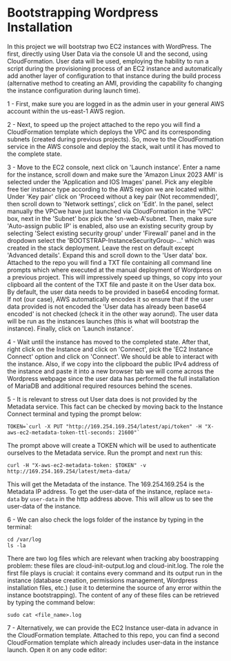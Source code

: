 # Bootstrapping Wordpress Installation

In this project we will bootstrap two EC2 instances with WordPress. The first, directly using User Data via the console UI
and the second, using CloudFormation. User data will be used, employing the hability to run a script during the provisioning process of an EC2 instance and automatically add another layer of configuration to that instance during the build process (alternative method to creating an AMI, providing the capability fo changing the instance configuration during launch time). <br/>

1 - First, make sure you are logged in as the admin user in your general AWS account within the us-east-1 AWS region. <br/>

2 - Next, to speed up the project attached to the repo you will find a CloudFormation template which deploys the VPC and its corresponding subnets (created during previous projects). So, move to the CloudFormation service in the AWS console and deploy the stack, wait until it has moved to the complete state. <br/>

3 - Move to the EC2 console, next click on 'Launch instance'.  Enter a name for the instance, scroll down and make sure the 'Amazon Linux 2023 AMI' is selected under the 'Application and IOS Images' panel. Pick any elegible free tier instance type according to the AWS region we are located within. Under 'Key pair' click on 'Proceed without a key pair (Not recommended)', then scroll down to 'Network settings', click on 'Edit'. In the panel, select manually the VPCwe have just launched via CloudFormation in the 'VPC' box, next in the 'Subnet' box pick  the 'sn-web-A'subnet. Then, make sure 'Auto-assign public IP' is enabled, also use an existing security group by selecting 'Select existing security group' under 'Firewall' panel and in the dropdown select the 'BOOTSTRAP-InstanceSecurityGroup-...' which was created in the stack deployment. Leave the rest on default except 'Advanced details'. Expand this and scroll down to the 'User data' box. Attached to the repo you will find a TXT file containing all command line prompts which where executed at the manual deployment of Wordpress on a previous project. This will impressively speed up things, so copy into your clipboard all the content of the TXT file and paste it on the User data box. By default, the user data needs to be provided in base64 encoding format. If not (our case), AWS automatically encodes it so ensure that if the user data provided is not encoded the 'User data has already been base64 encoded' is not checked (check it in the other way aorund). The user data will be run as the instances launches (this is what will bootstrap the instance). Finally, click on 'Launch instance'. <br/>

4 - Wait until the instance has moved to the completed state. After that, right click on the Instance and click on 'Connect', pick the 'EC2 Instance Connect' option and click on 'Connect'. We should be able to interact with the instance. Also, if we copy into the clipboard the public IPv4 address of the instance and paste it into a new browser tab we will come across the Wordpress webpage since the user data has performed the full installation of MariaDB and additional required resources behind the scenes. <br/>

5 - It is relevant to stress out User data does is not provided by the Metadata service. This fact can be checked by moving back to the Instance Connect terminal and typing the prompt below: <br/>

```
TOKEN=`curl -X PUT "http://169.254.169.254/latest/api/token" -H "X-aws-ec2-metadata-token-ttl-seconds: 21600"`
```
The prompt above will create a TOKEN which will be used to authenticate ourselves to the Metadata service. Run the prompt and next run this: <br/>

```
curl -H "X-aws-ec2-metadata-token: $TOKEN" -v http://169.254.169.254/latest/meta-data/
```
This will get the Metadata of the instance. The 169.254.169.254 is the Metadata IP address. To get the user-data of the instance, replace ```meta-data``` by ```user-data``` in the http address above. This will allow us to see the user-data of the instance.  <br/>

6 - We can also check the logs folder of the instance by typing in the terminal: <br/>

```
cd /var/log
ls -la
```
There are two log files which are relevant when tracking aby boostrapping problem: these files are cloud-init-output.log and cloud-init.log. The role the first file plays is crucial: it contains every command and its output run in the instance (database creation, permissions management, Wordpress installation files, etc.) (use it to determine the source of any error within the instance bootstrapping). The content of any of these files can be retrieved by typing the command below:<br/>

```
sudo cat <file_name>.log
```

7 - Alternatively, we can provide the EC2 Instance user-data in advance in the CloudFormation template. Attached to this repo, you can find a second CloudFormation template which already includes user-data in the instance launch. Open it on any code editor: <br/>
